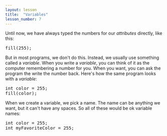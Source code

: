 ```yaml
---
layout: lesson
title:  "Variables"
lesson_number: 7
---
```


Until now, we have always typed the numbers for our *attributes* directly, like this:

<pre>fill(255);</pre>

But in most programs, we don't do this. Instead, we usually use something called a *variable*. When you write a *variable*, you can think of it as the computer remembering a number for you. When you want, you can ask the program the write the number back. Here's how the same program looks with a *variable*:

<pre>int color = 255;
fill(color);
</pre>

When we create a variable, we pick a name. The name can be anything we want, but it can't have any spaces. So all of these would be ok variable names:

<pre>int color = 255;
int myFavoriteColor = 255;

